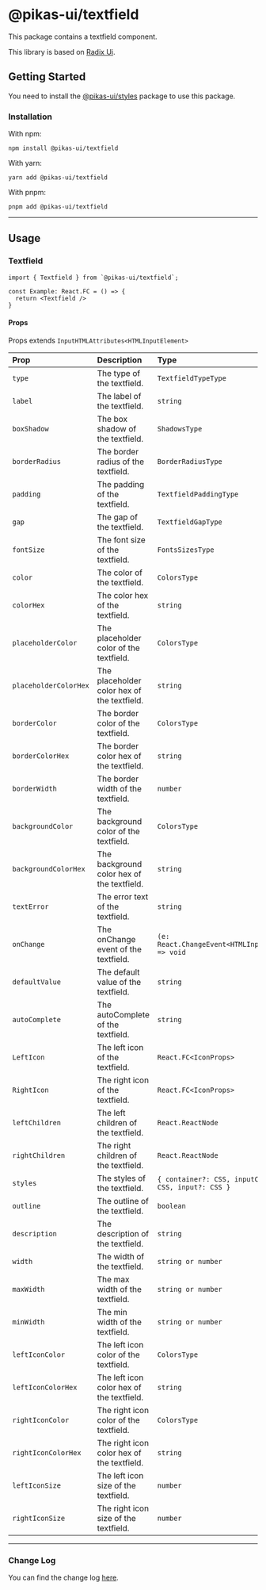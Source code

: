 # @pikas-ui/textfield

This package contains a textfield component.

This library is based on [Radix Ui](https://www.radix-ui.com/).

## Getting Started

You need to install the [@pikas-ui/styles](../styles/README.md) package to use this package.

### Installation

With npm:

```
npm install @pikas-ui/textfield
```

With yarn:

```
yarn add @pikas-ui/textfield
```

With pnpm:

```
pnpm add @pikas-ui/textfield
```

---

## Usage

### Textfield
```tsx
import { Textfield } from `@pikas-ui/textfield`;

const Example: React.FC = () => {
  return <Textfield />
}
```

#### Props
Props extends `InputHTMLAttributes<HTMLInputElement>`

| Prop                  | Description                                 | Type                                                     | Default             |
| :-------------------- | :------------------------------------------ | :------------------------------------------------------- | :------------------ |
| `type`                | The type of the textfield.                  | `TextfieldTypeType`                                      | `"text"`            |
| `label`               | The label of the textfield.                 | `string`                                                 | -                   |
| `boxShadow`           | The box shadow of the textfield.            | `ShadowsType`                                            | `"DIMINUTION_1"`    |
| `borderRadius`        | The border radius of the textfield.         | `BorderRadiusType`                                       | `"md"`              |
| `padding`             | The padding of the textfield.               | `TextfieldPaddingType`                                   | `"md"`              |
| `gap`                 | The gap of the textfield.                   | `TextfieldGapType`                                       | -                   |
| `fontSize`            | The font size of the textfield.             | `FontsSizesType`                                         | `"EM-MEDIUM"`       |
| `color`               | The color of the textfield.                 | `ColorsType`                                             | -                   |
| `colorHex`            | The color hex of the textfield.             | `string`                                                 | -                   |
| `placeholderColor`    | The placeholder color of the textfield.     | `ColorsType`                                             | -                   |
| `placeholderColorHex` | The placeholder color hex of the textfield. | `string`                                                 | -                   |
| `borderColor`         | The border color of the textfield.          | `ColorsType`                                             | `"TRANSPARENT"`     |
| `borderColorHex`      | The border color hex of the textfield.      | `string`                                                 | -                   |
| `borderWidth`         | The border width of the textfield.          | `number`                                                 | `0`                 |
| `backgroundColor`     | The background color of the textfield.      | `ColorsType`                                             | `"GRAY_LIGHTEST_1"` |
| `backgroundColorHex`  | The background color hex of the textfield.  | `string`                                                 | -                   |
| `textError`           | The error text of the textfield.            | `string`                                                 | -                   |
| `onChange`            | The onChange event of the textfield.        | `(e: React.ChangeEvent<HTMLInputElement>) => void`       | -                   |
| `defaultValue`        | The default value of the textfield.         | `string`                                                 | -                   |
| `autoComplete`        | The autoComplete of the textfield.          | `string`                                                 | -                   |
| `LeftIcon`            | The left icon of the textfield.             | `React.FC<IconProps>`                                    | -                   |
| `RightIcon`           | The right icon of the textfield.            | `React.FC<IconProps>`                                    | -                   |
| `leftChildren`        | The left children of the textfield.         | `React.ReactNode`                                        | -                   |
| `rightChildren`       | The right children of the textfield.        | `React.ReactNode`                                        | -                   |
| `styles`              | The styles of the textfield.                | `{ container?: CSS, inputContainer?: CSS, input?: CSS }` | -                   |
| `outline`             | The outline of the textfield.               | `boolean`                                                | `true`              |
| `description`         | The description of the textfield.           | `string`                                                 | -                   |
| `width`               | The width of the textfield.                 | `string or number`                                       | `"100%"`            |
| `maxWidth`            | The max width of the textfield.             | `string or number`                                       | `"100%"`            |
| `minWidth`            | The min width of the textfield.             | `string or number`                                       | -                   |
| `leftIconColor`       | The left icon color of the textfield.       | `ColorsType`                                             | -                   |
| `leftIconColorHex`    | The left icon color hex of the textfield.   | `string`                                                 | -                   |
| `rightIconColor`      | The right icon color of the textfield.      | `ColorsType`                                             | -                   |
| `rightIconColorHex`   | The right icon color hex of the textfield.  | `string`                                                 | -                   |
| `leftIconSize`        | The left icon size of the textfield.        | `number`                                                 | -                   |
| `rightIconSize`       | The right icon size of the textfield.       | `number`                                                 | -                   |

---

### Change Log
You can find the change log [here](CHANGELOG.md).
